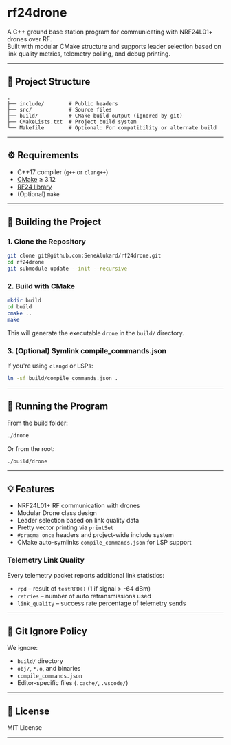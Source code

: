 # rf24drone

A C++ ground base station program for communicating with NRF24L01+ drones over RF.  
Built with modular CMake structure and supports leader selection based on link quality metrics, telemetry polling, and debug printing.

---

## 📁 Project Structure

```
.
├── include/        # Public headers
├── src/            # Source files
├── build/          # CMake build output (ignored by git)
├── CMakeLists.txt  # Project build system
└── Makefile        # Optional: For compatibility or alternate build
```

---

## ⚙️ Requirements

- C++17 compiler (`g++` or `clang++`)
- [CMake](https://cmake.org/) ≥ 3.12
- [RF24 library](https://github.com/nRF24/RF24)
- (Optional) `make`

---

## 🚀 Building the Project

### 1. Clone the Repository

```bash
git clone git@github.com:SeneAlukard/rf24drone.git
cd rf24drone
git submodule update --init --recursive
```

### 2. Build with CMake

```bash
mkdir build
cd build
cmake ..
make
```

This will generate the executable `drone` in the `build/` directory.

### 3. (Optional) Symlink compile_commands.json

If you're using `clangd` or LSPs:

```bash
ln -sf build/compile_commands.json .
```

---

## 🧪 Running the Program

From the build folder:

```bash
./drone
```

Or from the root:

```bash
./build/drone
```

---

## 💡 Features

- NRF24L01+ RF communication with drones
- Modular Drone class design
- Leader selection based on link quality data
- Pretty vector printing via `printSet`
- `#pragma once` headers and project-wide include system
- CMake auto-symlinks `compile_commands.json` for LSP support

### Telemetry Link Quality

Every telemetry packet reports additional link statistics:

- `rpd` – result of `testRPD()` (1 if signal > -64 dBm)
- `retries` – number of auto retransmissions used
- `link_quality` – success rate percentage of telemetry sends

---

## 🛑 Git Ignore Policy

We ignore:

- `build/` directory
- `obj/`, `*.o`, and binaries
- `compile_commands.json`
- Editor-specific files (`.cache/`, `.vscode/`)

---

## 📜 License

MIT License 

---
